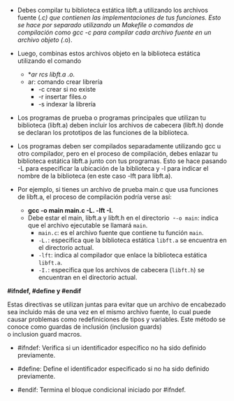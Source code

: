 - Debes compilar tu biblioteca estática libft.a utilizando los archivos fuente (*.c) que contienen las implementaciones de tus funciones. Esto se hace por separado utilizando un Makefile o comandos de compilación como gcc -c para compilar cada archivo fuente en un archivo objeto (*.o). 
    
- Luego, combinas estos archivos objeto en la biblioteca estática utilizando el comando                 
	- **ar rcs libft.a *.o.** 
    - ar: comando crear librería 
        - -c crear si no existe 
        - -r insertar files.o 
        - -s indexar la librería 
- Los programas de prueba o programas principales que utilizan tu biblioteca (libft.a) deben incluir los archivos de cabecera (libft.h) donde se declaran los prototipos de las funciones de la biblioteca. 
- Los programas deben ser compilados separadamente utilizando gcc u otro compilador, pero en el proceso de compilación, debes enlazar tu biblioteca estática libft.a junto con tus programas. Esto se hace pasando -L para especificar la ubicación de la biblioteca y -l<nombre> para indicar el nombre de la biblioteca (en este caso -lft para libft.a). 
- Por ejemplo, si tienes un archivo de prueba main.c que usa funciones de libft.a, el proceso de compilación podría verse así:
    - **gcc -o main main.c -L. -lft -I.** 
    - Debe estar el main, libft.a y libft.h en el directorio 
	    -`-o main`: indica que el archivo ejecutable se llamará `main`.
		- `main.c`: es el archivo fuente que contiene tu función `main`.
		- `-L.`: especifica que la biblioteca estática `libft.a` se encuentra en el directorio actual.
		- `-lft`: indica al compilador que enlace la biblioteca estática `libft.a`.
		- `-I.`: especifica que los archivos de cabecera (`libft.h`) se encuentran en el directorio actual.

**#ifndef, #define y #endif** 

Estas directivas se utilizan juntas para evitar que un archivo de encabezado sea incluido más de una vez en el mismo archivo fuente, lo cual puede causar problemas como redefiniciones de tipos y variables. Este método se conoce como guardas de inclusión (inclusion guards) o inclusion guard macros. 

- #ifndef: Verifica si un identificador específico no ha sido definido previamente. 
    
- #define: Define el identificador especificado si no ha sido definido previamente. 
    
- #endif: Termina el bloque condicional iniciado por #ifndef.